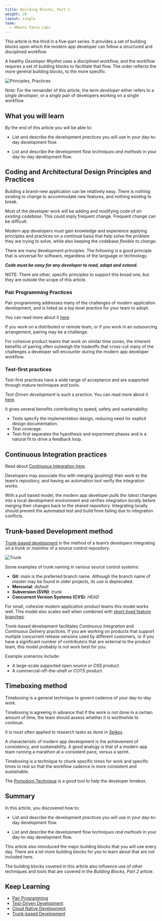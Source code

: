 ```yaml
---
title: Building Blocks, Part 1
weight: 30
layout: single
team:
  - VMware Tanzu Labs
---
```

This article is the third in a five-part series.
It provides a set of building blocks upon which the modern app developer
can follow a structured and disciplined workflow.

A healthy *Developer Rhythm* uses a disciplined workflow,
and the workflow requires a set of building blocks to facilitate that
flow.
The order reflects the more general building blocks,
to the more specific.

![Principles, Practices](/images/outcomes/application-development-rhythm/dev-building-blocks.jpg)

*Note:*
For the remainder of this article,
the term *developer* either refers to a *single developer*,
or a *single pair* of developers working on a single workflow.

## What you will learn

By the end of this article you will be able to:

-   List and describe the development *practices* you will use in your
    day-to-day development flow.

-   List and describe the development flow *techniques and methods* in
    your day-to-day development flow.

## Coding and Architectural Design Principles and Practices

Building a brand-new application can be relatively easy.
There is nothing existing to change to accommodate new features,
and nothing existing to break.

Most of the developer work will be adding and modifying code of
*an existing codebase*.
This could imply frequent change.
Frequent change can be difficult.

Modern app developers must gain knowledge and experience applying
principles and practices on a continual basis that help solve the
problem they are trying to solve,
while also keeping the codebase *flexible to change*.

There are many development principles.
The following is a good principle that is universal for software,
regardless of the language or technology.

***Code must be easy for any developer to read, adapt and extend.***

NOTE:
There are other, specific principles to support this broad one,
but they are outside the scope of this article.

### Pair Programming Practices

Pair programming addresses many of the challenges of modern application
development,
and is listed as a top level practice for your team to adopt.

You can read more about it [here](https://tanzu.vmware.com/developer/outcomes/application-development/pair-programming/).

If you work on a distributed or remote team,
or if you work in an outsourcing arrangement,
pairing may be a challenge.

For cohesive product teams that work on similar time zones,
the inherent benefits of pairing often outweigh the tradeoffs that
cross-cut many of the challenges a developer will encounter during the
modern app developer workflow.

### Test-first practices

Test-first practices have a wide range of acceptance and are supported
through mature techniques and tools.

*Test-Driven development* is such a practice.
You can read more about it
[here](https://tanzu.vmware.com/developer/outcomes/application-development/test-driven-development/).

It gives several benefits contributing to speed,
safety and sustainability:

-   Tests specify the implementation design,
    reducing need for explicit design documentation.
-   Test coverage.
-   Test-first separates the hypothesis and experiment phases and is a
    natural fit to drive a feedback loop.

## Continuous Integration practices

Read about
[Continuous Integration here](https://tanzu.vmware.com/developer/guides/ci-cd/ci-cd-what-is/#what-is-ci).

Developers may associate this with merging (*pushing*) their work to the
team’s repository,
and having an automation tool verify the integration works.

With a *pull* based model,
the modern app developer *pulls the latest* changes into a local
development environment and verifies integration *locally* before
merging their changes back to the shared repository.
Integrating locally should prevent the automated test and build from
failing due to integration conflicts.

## Trunk-based Development method

[Trunk-based development](https://trunkbaseddevelopment.com/) is the
method of a team’s developers integrating on a *trunk* or *mainline* of
a source control repository.

![Trunk](/images/outcomes/application-development-rhythm/trunk.jpg)

Some examples of trunk naming in various source control systems:

-   **Git**:
    *main* is the preferred branch name.
    Although the branch name of *master* may be found in older projects,
    its use is deprecated.
-   **Mercurial**:
    *default*
-   **Subversion (SVN)**:
    *trunk*
-   **Concurrent Version Systems (CVS)**:
    *HEAD*

For small,
cohesive modern application product teams this model works well.
This model also scales well when combined with
[short-lived feature branches](https://trunkbaseddevelopment.com/#scaled-trunk-based-development).

Trunk-based development facilitates
*Continuous Integration* and *Continuous Delivery* practices.
If you are working on products that support multiple concurrent release
versions used by different customers,
or if you have a significant number of contributors that are external to
the product team,
this model probably is not work best for you.

Example scenarios include:

- A large-scale supported open source or *OSS product*.
- A commercial-off-the-shelf or *COTS product*.

## Timeboxing method

Timeboxing is a general technique to govern cadence of your day-to-day
work.

Timeboxing is agreeing in advance that if the work is not done in a
certain amount of time,
the team should assess whether it is worthwhile to continue.

It is most often applied to research tasks as done in
*[Spikes](https://www.leadingagile.com/2016/09/whats-a-spike-who-should-enter-it-how-to-word-it/)*.

A characteristic of modern app development is the achievement of
consistency,
and sustainability.
A good analogy is that of a modern app team running a marathon at a
consistent pace,
versus a sprint.

Timeboxing is a technique to chunk specific times for work and specific
times to rest so that the workflow cadence is more consistent and
sustainable.

The
[Pomodoro Technique](https://en.wikipedia.org/wiki/Pomodoro*Technique)
is a good tool to help the developer timebox.

## Summary

In this article,
you discovered how to:

-   List and describe the development *practices* you will use in your
    day-to-day development flow.

-   List and describe the development flow *techniques and methods* in
    your day-to-day development flow.

This article also introduced the major building blocks that you will use
every day.
There are a lot more building blocks for you to learn about that are not
included here.

The building blocks covered in this article also influence use of other
techniques and tools that are covered in the *Building Blocks, Part 2*
article.

## Keep Learning

- [Pair Programming](../../application-development/pair-programming/)
- [Test-Driven Development](../../application-development/test-driven-development/)
- [Cloud Native Development](../../application-development/cloud-native-development/)
- [Trunk-based Development](https://trunkbaseddevelopment.com)
